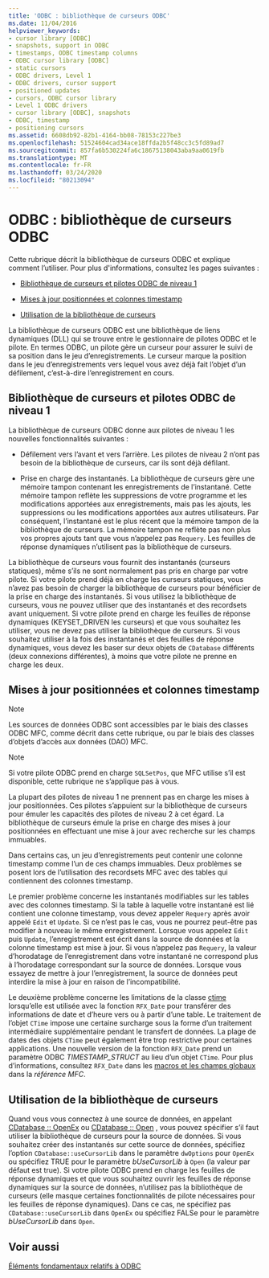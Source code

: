 ```yaml
---
title: 'ODBC : bibliothèque de curseurs ODBC'
ms.date: 11/04/2016
helpviewer_keywords:
- cursor library [ODBC]
- snapshots, support in ODBC
- timestamps, ODBC timestamp columns
- ODBC cursor library [ODBC]
- static cursors
- ODBC drivers, Level 1
- ODBC drivers, cursor support
- positioned updates
- cursors, ODBC cursor library
- Level 1 ODBC drivers
- cursor library [ODBC], snapshots
- ODBC, timestamp
- positioning cursors
ms.assetid: 6608db92-82b1-4164-bb08-78153c227be3
ms.openlocfilehash: 51524604cad34ace18ffda2b5f48cc3c5fd89ad7
ms.sourcegitcommit: 857fa6b530224fa6c18675138043aba9aa0619fb
ms.translationtype: MT
ms.contentlocale: fr-FR
ms.lasthandoff: 03/24/2020
ms.locfileid: "80213094"
---
```

# <a name="odbc-the-odbc-cursor-library"></a>ODBC : bibliothèque de curseurs ODBC

Cette rubrique décrit la bibliothèque de curseurs ODBC et explique comment l’utiliser. Pour plus d'informations, consultez les pages suivantes :

- [Bibliothèque de curseurs et pilotes ODBC de niveau 1](#_core_the_cursor_library_and_level_1_odbc_drivers)

- [Mises à jour positionnées et colonnes timestamp](#_core_positioned_updates_and_timestamp_columns)

- [Utilisation de la bibliothèque de curseurs](#_core_using_the_cursor_library)

La bibliothèque de curseurs ODBC est une bibliothèque de liens dynamiques (DLL) qui se trouve entre le gestionnaire de pilotes ODBC et le pilote. En termes ODBC, un pilote gère un curseur pour assurer le suivi de sa position dans le jeu d’enregistrements. Le curseur marque la position dans le jeu d’enregistrements vers lequel vous avez déjà fait l’objet d’un défilement, c’est-à-dire l’enregistrement en cours.

##  <a name="cursor-library-and-level-1-odbc-drivers"></a><a name="_core_the_cursor_library_and_level_1_odbc_drivers"></a>Bibliothèque de curseurs et pilotes ODBC de niveau 1

La bibliothèque de curseurs ODBC donne aux pilotes de niveau 1 les nouvelles fonctionnalités suivantes :

- Défilement vers l’avant et vers l’arrière. Les pilotes de niveau 2 n’ont pas besoin de la bibliothèque de curseurs, car ils sont déjà défilant.

- Prise en charge des instantanés. La bibliothèque de curseurs gère une mémoire tampon contenant les enregistrements de l’instantané. Cette mémoire tampon reflète les suppressions de votre programme et les modifications apportées aux enregistrements, mais pas les ajouts, les suppressions ou les modifications apportées aux autres utilisateurs. Par conséquent, l’instantané est le plus récent que la mémoire tampon de la bibliothèque de curseurs. La mémoire tampon ne reflète pas non plus vos propres ajouts tant que vous n’appelez pas `Requery`. Les feuilles de réponse dynamiques n’utilisent pas la bibliothèque de curseurs.

La bibliothèque de curseurs vous fournit des instantanés (curseurs statiques), même s’ils ne sont normalement pas pris en charge par votre pilote. Si votre pilote prend déjà en charge les curseurs statiques, vous n’avez pas besoin de charger la bibliothèque de curseurs pour bénéficier de la prise en charge des instantanés. Si vous utilisez la bibliothèque de curseurs, vous ne pouvez utiliser que des instantanés et des recordsets avant uniquement. Si votre pilote prend en charge les feuilles de réponse dynamiques (KEYSET_DRIVEN les curseurs) et que vous souhaitez les utiliser, vous ne devez pas utiliser la bibliothèque de curseurs. Si vous souhaitez utiliser à la fois des instantanés et des feuilles de réponse dynamiques, vous devez les baser sur deux objets de `CDatabase` différents (deux connexions différentes), à moins que votre pilote ne prenne en charge les deux.

##  <a name="positioned-updates-and-timestamp-columns"></a><a name="_core_positioned_updates_and_timestamp_columns"></a>Mises à jour positionnées et colonnes timestamp

> [!NOTE]
>  Les sources de données ODBC sont accessibles par le biais des classes ODBC MFC, comme décrit dans cette rubrique, ou par le biais des classes d’objets d’accès aux données (DAO) MFC.

> [!NOTE]
>  Si votre pilote ODBC prend en charge `SQLSetPos`, que MFC utilise s’il est disponible, cette rubrique ne s’applique pas à vous.

La plupart des pilotes de niveau 1 ne prennent pas en charge les mises à jour positionnées. Ces pilotes s’appuient sur la bibliothèque de curseurs pour émuler les capacités des pilotes de niveau 2 à cet égard. La bibliothèque de curseurs émule la prise en charge des mises à jour positionnées en effectuant une mise à jour avec recherche sur les champs immuables.

Dans certains cas, un jeu d’enregistrements peut contenir une colonne timestamp comme l’un de ces champs immuables. Deux problèmes se posent lors de l’utilisation des recordsets MFC avec des tables qui contiennent des colonnes timestamp.

Le premier problème concerne les instantanés modifiables sur les tables avec des colonnes timestamp. Si la table à laquelle votre instantané est lié contient une colonne timestamp, vous devez appeler `Requery` après avoir appelé `Edit` et `Update`. Si ce n’est pas le cas, vous ne pourrez peut-être pas modifier à nouveau le même enregistrement. Lorsque vous appelez `Edit` puis `Update`, l’enregistrement est écrit dans la source de données et la colonne timestamp est mise à jour. Si vous n’appelez pas `Requery`, la valeur d’horodatage de l’enregistrement dans votre instantané ne correspond plus à l’horodatage correspondant sur la source de données. Lorsque vous essayez de mettre à jour l’enregistrement, la source de données peut interdire la mise à jour en raison de l’incompatibilité.

Le deuxième problème concerne les limitations de la classe [ctime](../../atl-mfc-shared/reference/ctime-class.md) lorsqu’elle est utilisée avec la fonction `RFX_Date` pour transférer des informations de date et d’heure vers ou à partir d’une table. Le traitement de l’objet `CTime` impose une certaine surcharge sous la forme d’un traitement intermédiaire supplémentaire pendant le transfert de données. La plage de dates des objets `CTime` peut également être trop restrictive pour certaines applications. Une nouvelle version de la fonction `RFX_Date` prend un paramètre ODBC *TIMESTAMP_STRUCT* au lieu d’un objet `CTime`. Pour plus d’informations, consultez `RFX_Date` dans les [macros et les champs globaux](../../mfc/reference/mfc-macros-and-globals.md) dans la *référence MFC*.

##  <a name="using-the-cursor-library"></a><a name="_core_using_the_cursor_library"></a>Utilisation de la bibliothèque de curseurs

Quand vous vous connectez à une source de données, en appelant [CDatabase :: OpenEx](../../mfc/reference/cdatabase-class.md#openex) ou [CDatabase :: Open](../../mfc/reference/cdatabase-class.md#open) , vous pouvez spécifier s’il faut utiliser la bibliothèque de curseurs pour la source de données. Si vous souhaitez créer des instantanés sur cette source de données, spécifiez l’option `CDatabase::useCursorLib` dans le paramètre `dwOptions` pour `OpenEx` ou spécifiez TRUE pour le paramètre *bUseCursorLib* à `Open` (la valeur par défaut est true). Si votre pilote ODBC prend en charge les feuilles de réponse dynamiques et que vous souhaitez ouvrir les feuilles de réponse dynamiques sur la source de données, n’utilisez pas la bibliothèque de curseurs (elle masque certaines fonctionnalités de pilote nécessaires pour les feuilles de réponse dynamiques). Dans ce cas, ne spécifiez pas `CDatabase::useCursorLib` dans `OpenEx` ou spécifiez FALSe pour le paramètre *bUseCursorLib* dans `Open`.

## <a name="see-also"></a>Voir aussi

[Éléments fondamentaux relatifs à ODBC](../../data/odbc/odbc-basics.md)

